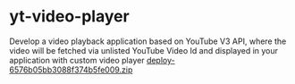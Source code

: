 # yt-video-player
Develop a video playback application based on YouTube V3 API, where the video will be fetched via unlisted YouTube Video Id and displayed in your application with custom video player
[deploy-6576b05bb3088f374b5fe009.zip](https://github.com/agyagp14/yt-video-player/files/13631889/deploy-6576b05bb3088f374b5fe009.zip)
